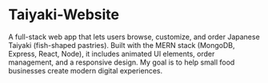 # Taiyaki-Website
A full-stack web app that lets users browse, customize, and order Japanese Taiyaki (fish-shaped pastries). Built with the MERN stack (MongoDB, Express, React, Node), it includes animated UI elements, order management, and a responsive design. My goal is to help small food businesses create modern digital experiences.
